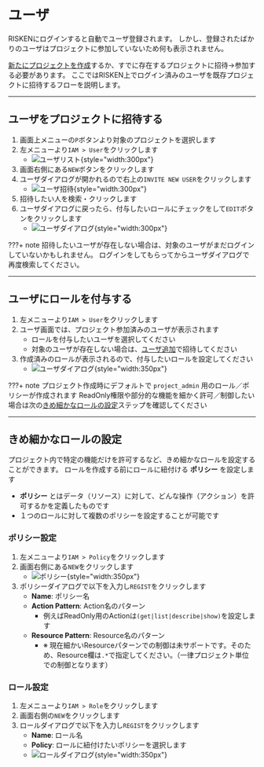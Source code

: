 # ユーザ

RISKENにログインすると自動でユーザ登録されます。
しかし、登録されたばかりのユーザはプロジェクトに参加していないため何も表示されません。

[新たにプロジェクトを作成](/risken/project/#_2)するか、すでに存在するプロジェクトに招待->参加する必要があります。
ここではRISKEN上でログイン済みのユーザを既存プロジェクトに招待するフローを説明します。

---

## ユーザをプロジェクトに招待する

1. 画面上メニューの`P`ボタンより対象のプロジェクトを選択します
2. 左メニューより`IAM > User`をクリックします
    - ![ユーザリスト](/img/risken/user_list.png){style="width:300px"}
3. 画面右側にある`NEW`ボタンをクリックします
4. ユーザダイアログが開かれるので右上の`INVITE NEW USER`をクリックします
    - ![ユーザ招待](/img/risken/user_invite.png){style="width:300px"}
5. 招待したい人を検索・クリックします
6. ユーザダイアログに戻ったら、付与したいロールにチェックをして`EDIT`ボタンをクリックします
    - ![ユーザダイアログ](/img/risken/user_dialog.png){style="width:300px"}

???+ note
    招待したいユーザが存在しない場合は、対象のユーザがまだログインしていないかもしれません。
    ログインをしてもらってからユーザダイアログで再度検索してください。

---

## ユーザにロールを付与する

1. 左メニューより`IAM > User`をクリックします
2. ユーザ画面では、プロジェクト参加済みのユーザが表示されます
    - ロールを付与したいユーザを選択してください
    - 対象のユーザが存在しない場合は、[ユーザ追加](/risken/user/#_2)で招待してください
3. 作成済みのロールが表示されるので、付与したいロールを設定してください
    - ![ユーザダイアログ](/img/risken/user_dialog.png){style="width:350px"}

???+ note
    プロジェクト作成時にデフォルトで `project_admin` 用のロール／ポリシーが作成されます
    ReadOnly権限や部分的な機能を細かく許可／制御したい場合は次の[きめ細かなロールの設定](/risken/user/#_4)ステップを確認してください

---

## きめ細かなロールの設定

プロジェクト内で特定の機能だけを許可するなど、きめ細かなロールを設定することができます。
ロールを作成する前にロールに紐付ける **ポリシー** を設定します

- **ポリシー** とはデータ（リソース）に対して、どんな操作（アクション）を許可するかを定義したものです
- １つのロールに対して複数のポリシーを設定することが可能です

### ポリシー設定

1. 左メニューより`IAM > Policy`をクリックします
2. 画面右側にある`NEW`をクリックします
    - ![ポリシー](/img/risken/user_policy.png){style="width:350px"}
3. ポリシーダイアログで以下を入力し`REGIST`をクリックします
    - **Name**: ポリシー名
    - **Action Pattern**: Action名のパターン
        -   例えばReadOnly用のActionは`(get|list|describe|show)`を設定します
    - **Resource Pattern**: Resource名のパターン
        - ※ 現在細かいResourceパターンでの制御は未サポートです。そのため、Resource欄は`.*`で指定してください。（一律プロジェクト単位での制御となります）

### ロール設定
1. 左メニューより`IAM > Role`をクリックします
2. 画面右側の`NEW`をクリックします
3. ロールダイアログで以下を入力し`REGIST`をクリックします
    - **Name**: ロール名
    - **Policy**: ロールに紐付けたいポリシーを選択します
    - ![ロールダイアログ](/img/risken/user_role_dialog.png){style="width:350px"}

